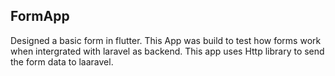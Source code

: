 ## FormApp

Designed a basic form in flutter. This App was build to test how forms work when intergrated with  laravel as backend. This app uses Http library to send the form data to laaravel.
